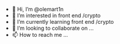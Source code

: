 - 👋 Hi, I’m @olemart1n
- 👀 I’m interested in front end /crypto
- 🌱 I’m currently learning front end /crypto
- 💞️ I’m looking to collaborate on ...
- 📫 How to reach me ...

<!---
olemart1n/olemart1n is a ✨ special ✨ repository because its `README.md` (this file) appears on your GitHub profile.
You can click the Preview link to take a look at your changes.
--->
